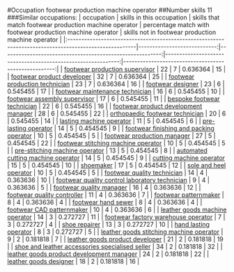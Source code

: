 #Occupation footwear production machine operator
##Number skills 11
###Similar occupations:
| occupation                                                                                            |   skills in this occupation |   skills that match footwear production machine operator |   percentage match with footwear production machine operator |   skills not in footwear production machine operator |
|:------------------------------------------------------------------------------------------------------|----------------------------:|---------------------------------------------------------:|-------------------------------------------------------------:|-----------------------------------------------------:|
| [footwear production supervisor](footwear_production_supervisor.md)                                   |                          22 |                                                        7 |                                                     0.636364 |                                                   15 |
| [footwear product developer](footwear_product_developer.md)                                           |                          32 |                                                        7 |                                                     0.636364 |                                                   25 |
| [footwear production technician](footwear_production_technician.md)                                   |                          23 |                                                        7 |                                                     0.636364 |                                                   16 |
| [footwear designer](footwear_designer.md)                                                             |                          23 |                                                        6 |                                                     0.545455 |                                                   17 |
| [footwear maintenance technician](footwear_maintenance_technician.md)                                 |                          16 |                                                        6 |                                                     0.545455 |                                                   10 |
| [footwear assembly supervisor](footwear_assembly_supervisor.md)                                       |                          17 |                                                        6 |                                                     0.545455 |                                                   11 |
| [bespoke footwear technician](bespoke_footwear_technician.md)                                         |                          22 |                                                        6 |                                                     0.545455 |                                                   16 |
| [footwear product development manager](footwear_product_development_manager.md)                       |                          28 |                                                        6 |                                                     0.545455 |                                                   22 |
| [orthopaedic footwear technician](orthopaedic_footwear_technician.md)                                 |                          20 |                                                        6 |                                                     0.545455 |                                                   14 |
| [lasting machine operator](lasting_machine_operator.md)                                               |                          11 |                                                        5 |                                                     0.454545 |                                                    6 |
| [pre-lasting operator](pre-lasting_operator.md)                                                       |                          14 |                                                        5 |                                                     0.454545 |                                                    9 |
| [footwear finishing and packing operator](footwear_finishing_and_packing_operator.md)                 |                          10 |                                                        5 |                                                     0.454545 |                                                    5 |
| [footwear production manager](footwear_production_manager.md)                                         |                          27 |                                                        5 |                                                     0.454545 |                                                   22 |
| [footwear stitching machine operator](footwear_stitching_machine_operator.md)                         |                          10 |                                                        5 |                                                     0.454545 |                                                    5 |
| [pre-stitching machine operator](pre-stitching_machine_operator.md)                                   |                          13 |                                                        5 |                                                     0.454545 |                                                    8 |
| [automated cutting machine operator](automated_cutting_machine_operator.md)                           |                          14 |                                                        5 |                                                     0.454545 |                                                    9 |
| [cutting machine operator](cutting_machine_operator.md)                                               |                          15 |                                                        5 |                                                     0.454545 |                                                   10 |
| [shoemaker](shoemaker.md)                                                                             |                          17 |                                                        5 |                                                     0.454545 |                                                   12 |
| [sole and heel operator](sole_and_heel_operator.md)                                                   |                          10 |                                                        5 |                                                     0.454545 |                                                    5 |
| [footwear quality technician](footwear_quality_technician.md)                                         |                          14 |                                                        4 |                                                     0.363636 |                                                   10 |
| [footwear quality control laboratory technician](footwear_quality_control_laboratory_technician.md)   |                           9 |                                                        4 |                                                     0.363636 |                                                    5 |
| [footwear quality manager](footwear_quality_manager.md)                                               |                          16 |                                                        4 |                                                     0.363636 |                                                   12 |
| [footwear quality controller](footwear_quality_controller.md)                                         |                          11 |                                                        4 |                                                     0.363636 |                                                    7 |
| [footwear patternmaker](footwear_patternmaker.md)                                                     |                           8 |                                                        4 |                                                     0.363636 |                                                    4 |
| [footwear hand sewer](footwear_hand_sewer.md)                                                         |                           8 |                                                        4 |                                                     0.363636 |                                                    4 |
| [footwear CAD patternmaker](footwear_CAD_patternmaker.md)                                             |                          10 |                                                        4 |                                                     0.363636 |                                                    6 |
| [leather goods machine operator](leather_goods_machine_operator.md)                                   |                          14 |                                                        3 |                                                     0.272727 |                                                   11 |
| [footwear factory warehouse operator](footwear_factory_warehouse_operator.md)                         |                           7 |                                                        3 |                                                     0.272727 |                                                    4 |
| [shoe repairer](shoe_repairer.md)                                                                     |                          13 |                                                        3 |                                                     0.272727 |                                                   10 |
| [hand lasting operator](hand_lasting_operator.md)                                                     |                           8 |                                                        3 |                                                     0.272727 |                                                    5 |
| [leather goods stitching machine operator](leather_goods_stitching_machine_operator.md)               |                           9 |                                                        2 |                                                     0.181818 |                                                    7 |
| [leather goods product developer](leather_goods_product_developer.md)                                 |                          21 |                                                        2 |                                                     0.181818 |                                                   19 |
| [shoe and leather accessories specialised seller](shoe_and_leather_accessories_specialised_seller.md) |                          34 |                                                        2 |                                                     0.181818 |                                                   32 |
| [leather goods product development manager](leather_goods_product_development_manager.md)             |                          24 |                                                        2 |                                                     0.181818 |                                                   22 |
| [leather goods designer](leather_goods_designer.md)                                                   |                          18 |                                                        2 |                                                     0.181818 |                                                   16 |
